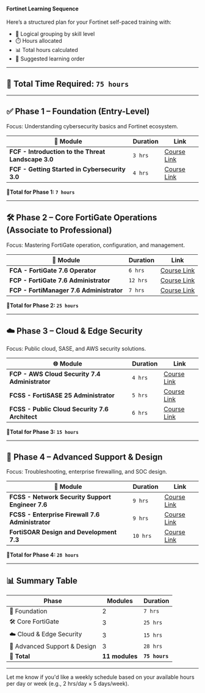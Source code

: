 
#### Fortinet Learning Sequence

Here’s a structured plan for your Fortinet self-paced training with:

* 📆 Logical grouping by skill level
* ⏱️ Hours allocated
* 📊 Total hours calculated
* 🧩 Suggested learning order

---

## 🧭 **Total Time Required: `75 hours`**

---

## ✅ **Phase 1 – Foundation (Entry-Level)**

Focus: Understanding cybersecurity basics and Fortinet ecosystem.

| 🧱 Module                                          | Duration | Link                                                                  |
| -------------------------------------------------- | -------- | --------------------------------------------------------------------- |
| **FCF - Introduction to the Threat Landscape 3.0** | `3 hrs`  | [Course Link](https://training.fortinet.com/course/view.php?id=62942) |
| **FCF - Getting Started in Cybersecurity 3.0**     | `4 hrs`  | [Course Link](https://training.fortinet.com/course/view.php?id=63333) |

**🔸Total for Phase 1: `7 hours`**

---

## 🛠️ **Phase 2 – Core FortiGate Operations (Associate to Professional)**

Focus: Mastering FortiGate operation, configuration, and management.

| 🔧 Module                                | Duration | Link                                                                  |
| ---------------------------------------- | -------- | --------------------------------------------------------------------- |
| **FCA - FortiGate 7.6 Operator**         | `6 hrs`  | [Course Link](https://training.fortinet.com/course/view.php?id=67379) |
| **FCP - FortiGate 7.6 Administrator**    | `12 hrs` | [Course Link](https://training.fortinet.com/course/view.php?id=59786) |
| **FCP - FortiManager 7.6 Administrator** | `7 hrs`  | [Course Link](https://training.fortinet.com/course/view.php?id=66101) |

**🔸Total for Phase 2: `25 hours`**

---

## ☁️ **Phase 3 – Cloud & Edge Security**

Focus: Public cloud, SASE, and AWS security solutions.

| 🌐 Module                                      | Duration | Link                                                                  |
| ---------------------------------------------- | -------- | --------------------------------------------------------------------- |
| **FCP - AWS Cloud Security 7.4 Administrator** | `4 hrs`  | [Course Link](https://training.fortinet.com/course/view.php?id=45791) |
| **FCSS - FortiSASE 25 Administrator**          | `5 hrs`  | [Course Link](https://training.fortinet.com/course/view.php?id=64738) |
| **FCSS - Public Cloud Security 7.6 Architect** | `6 hrs`  | [Course Link](https://training.fortinet.com/course/view.php?id=54649) |

**🔸Total for Phase 3: `15 hours`**

---

## 🧠 **Phase 4 – Advanced Support & Design**

Focus: Troubleshooting, enterprise firewalling, and SOC design.

| 🔐 Module                                        | Duration | Link                                                                  |
| ------------------------------------------------ | -------- | --------------------------------------------------------------------- |
| **FCSS - Network Security Support Engineer 7.6** | `9 hrs`  | [Course Link](https://training.fortinet.com/course/view.php?id=64905) |
| **FCSS - Enterprise Firewall 7.6 Administrator** | `9 hrs`  | [Course Link](https://training.fortinet.com/course/view.php?id=65720) |
| **FortiSOAR Design and Development 7.3**         | `10 hrs` | [Course Link](https://training.fortinet.com/course/view.php?id=34701) |

**🔸Total for Phase 4: `28 hours`**

---

## 📊 **Summary Table**

| Phase                        | Modules        | Duration       |
| ---------------------------- | -------------- | -------------- |
| 🧭 Foundation                | 2              | `7 hrs`        |
| 🛠️ Core FortiGate           | 3              | `25 hrs`       |
| ☁️ Cloud & Edge Security     | 3              | `15 hrs`       |
| 🧠 Advanced Support & Design | 3              | `28 hrs`       |
| **🎯 Total**                 | **11 modules** | **`75 hours`** |

---

Let me know if you'd like a weekly schedule based on your available hours per day or week (e.g., 2 hrs/day × 5 days/week).
